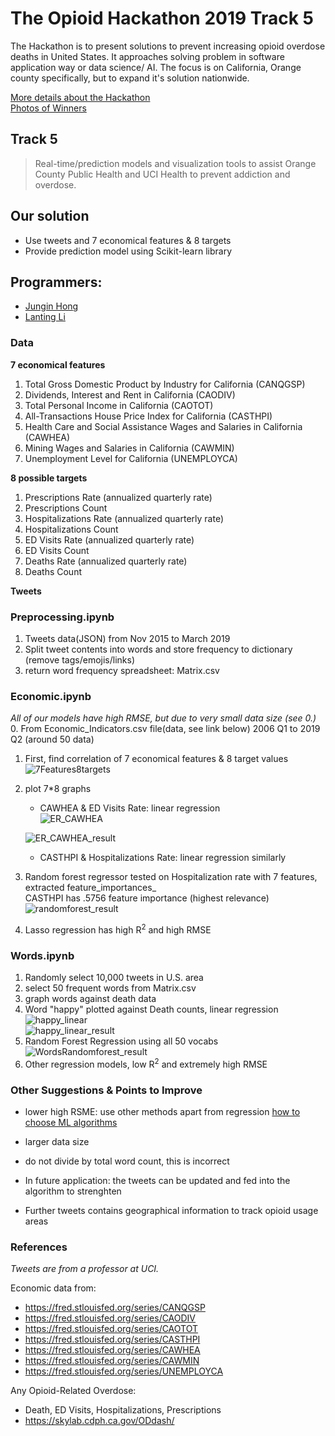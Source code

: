 # The Opioid Hackathon 2019 Track 5
The Hackathon is to present solutions to prevent increasing opioid overdose deaths in United States.
It approaches solving problem in software application way or data science/ AI.
The focus is on California, Orange county specifically, but to expand it's solution nationwide.

[More details about the Hackathon](https://www.theopioidhackathon.com/)  
[Photos of Winners](https://twitter.com/predictech/status/1195162633319534592/photo/1)

## Track 5
> Real-time/prediction models and visualization tools to assist Orange County Public Health and UCI Health to prevent addiction and overdose. 

## Our solution
- Use tweets and 7 economical features & 8 targets  
- Provide prediction model using Scikit-learn library  

## Programmers: 
- [Jungin Hong](https://www.linkedin.com/in/junginh/) 
- [Lanting Li](https://www.linkedin.com/in/lanting-li-a15883198/)

### Data
**7 economical features**  
1. Total Gross Domestic Product by Industry for California (CANQGSP)
2. Dividends, Interest and Rent in California (CAODIV)
3. Total Personal Income in California (CAOTOT)
4. All-Transactions House Price Index for California (CASTHPI)
5. Health Care and Social Assistance Wages and Salaries in California (CAWHEA)
6. Mining Wages and Salaries in California (CAWMIN)
7. Unemployment Level for California (UNEMPLOYCA)  

**8 possible targets**  
1. Prescriptions Rate (annualized quarterly rate)
2. Prescriptions Count
3. Hospitalizations Rate (annualized quarterly rate)
4. Hospitalizations Count
5. ED Visits Rate (annualized quarterly rate)
6. ED Visits Count
7. Deaths Rate (annualized quarterly rate)
8. Deaths Count

**Tweets**  

### Preprocessing.ipynb
1. Tweets data(JSON) from Nov 2015 to March 2019
2. Split tweet contents into words and store frequency to dictionary (remove tags/emojis/links)
3. return word frequency spreadsheet: Matrix.csv

### Economic.ipynb 
*All of our models have high RMSE, but due to very small data size (see 0.)*
0. From Economic_Indicators.csv file(data, see link below) 2006 Q1 to 2019 Q2 (around 50 data)
1. First, find correlation of 7 economical features & 8 target values  
   ![7Features8targets](https://user-images.githubusercontent.com/45378526/114261026-3473ea00-9a13-11eb-97f0-f2d5681daf32.PNG)  
2. plot 7*8 graphs  
   * CAWHEA & ED Visits Rate: linear regression  
   ![ER_CAWHEA](https://user-images.githubusercontent.com/45378526/114264757-b66e0e00-9a27-11eb-88c4-21f7d4eba600.PNG)  

   ![ER_CAWHEA_result](https://user-images.githubusercontent.com/45378526/114264781-db628100-9a27-11eb-9458-1cee3db8780f.PNG)  
   * CASTHPI & Hospitalizations Rate: linear regression similarly  
3. Random forest regressor tested on Hospitalization rate with 7 features, extracted feature_importances_  
   CASTHPI has .5756 feature importance (highest relevance)  
   ![randomforest_result](https://user-images.githubusercontent.com/45378526/114269585-f393c980-9a42-11eb-92c8-28d121f6fe0e.PNG)  
4. Lasso regression has high R<sup>2</sup> and high RMSE
   
### Words.ipynb
1. Randomly select 10,000 tweets in U.S. area  
2. select 50 frequent words from Matrix.csv
3. graph words against death data  
4. Word "happy" plotted against Death counts, linear regression  
   ![happy_linear](https://user-images.githubusercontent.com/45378526/114290187-94709c00-9ab8-11eb-8384-604b1a77ef55.PNG)  
   ![happy_linear_result](https://user-images.githubusercontent.com/45378526/114290219-d7327400-9ab8-11eb-96f3-7e63053adcad.PNG)
5. Random Forest Regression using all 50 vocabs  
   ![WordsRandomforest_result](https://user-images.githubusercontent.com/45378526/114290240-0cd75d00-9ab9-11eb-9e94-437be7aa9d0e.PNG)
6. Other regression models, low R<sup>2</sup> and extremely high RMSE


### Other Suggestions & Points to Improve
- lower high RSME: use other methods apart from regression [how to choose ML algorithms](https://www.kdnuggets.com/2020/05/guide-choose-right-machine-learning-algorithm.html)
- larger data size
- do not divide by total word count, this is incorrect  

- In future application: the tweets can be updated and fed into the algorithm to strenghten  
- Further tweets contains geographical information to track opioid usage areas

### References
*Tweets are from a professor at UCI.*  

Economic data from:  
- https://fred.stlouisfed.org/series/CANQGSP  
- https://fred.stlouisfed.org/series/CAODIV  
- https://fred.stlouisfed.org/series/CAOTOT  
- https://fred.stlouisfed.org/series/CASTHPI  
- https://fred.stlouisfed.org/series/CAWHEA  
- https://fred.stlouisfed.org/series/CAWMIN  
- https://fred.stlouisfed.org/series/UNEMPLOYCA

Any Opioid-Related Overdose:
- Death, ED Visits, Hospitalizations, Prescriptions
- https://skylab.cdph.ca.gov/ODdash/
